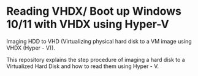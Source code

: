 # Reading VHDX/ Boot up Windows 10/11 with VHDX using Hyper-V
Imaging HDD to VHD (Virtualizing physical hard disk to a VM image using VHDX (Hyper - V)).

This repository explains the step procedure of imaging a hard disk to a Virtualized Hard Disk and how to read them using Hyper - V.
